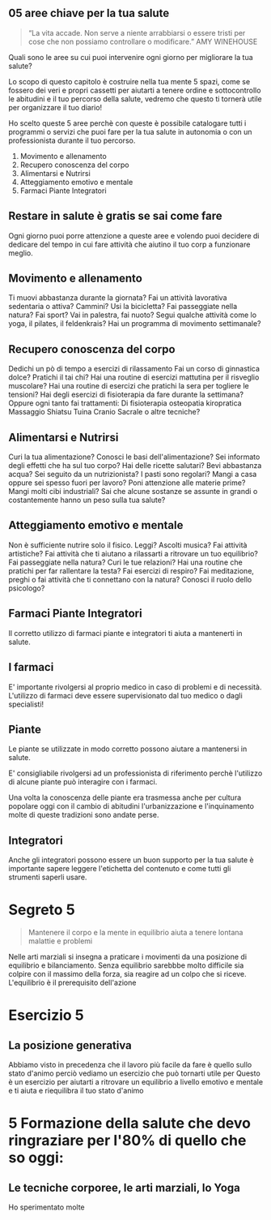 
## 05 aree chiave per la tua salute

> “La vita accade. Non serve a niente arrabbiarsi o essere tristi per cose che non possiamo controllare o modificare.”
 >AMY WINEHOUSE

Quali sono le aree su cui puoi intervenire ogni giorno per migliorare la tua salute?

Lo scopo di questo capitolo è costruire nella tua mente 5 spazi, come se fossero dei veri e propri cassetti per aiutarti a tenere ordine e sottocontrollo le abitudini e il tuo percorso della salute, vedremo che questo ti tornerà utile per organizzare il tuo diario!

Ho scelto queste 5 aree perchè con queste è possibile catalogare tutti i programmi o servizi che puoi  fare per la tua salute in autonomia o con un professionista durante il tuo percorso.

 1. Movimento e allenamento
 2. Recupero conoscenza del corpo
 3. Alimentarsi e Nutrirsi
 4. Atteggiamento emotivo e mentale
 5. Farmaci Piante Integratori


## Restare in salute è gratis se sai come fare

Ogni giorno puoi porre attenzione a queste aree e volendo puoi decidere di dedicare del tempo in cui fare attività che aiutino il tuo corp a funzionare meglio.



## Movimento e allenamento

Ti muovi abbastanza durante la giornata?
Fai un attività lavorativa sedentaria o attiva?
Cammini? 
Usi la bicicletta?
Fai passeggiate nella natura?
Fai sport? 
Vai in palestra, fai nuoto?
Segui qualche attività come lo yoga, il pilates, il feldenkrais?
Hai un programma di movimento settimanale?

## Recupero conoscenza del corpo

Dedichi un pò di tempo a esercizi di rilassamento 
Fai un corso di ginnastica dolce? 
Pratichi il tai chi?
Hai una routine di esercizi mattutina per il risveglio muscolare? 
Hai una routine di esercizi che pratichi la sera per togliere le tensioni?
Hai degli esercizi di fisioterapia da fare durante la settimana?
Oppure ogni tanto fai trattamenti:
Di fisioterapia
osteopatia 
kiropratica
Massaggio
Shiatsu
Tuina 
Cranio Sacrale o altre tecniche?

## Alimentarsi e Nutrirsi

Curi la tua alimentazione? 
Conosci le basi dell'alimentazione?
Sei informato degli effetti che ha sul tuo corpo?
Hai delle ricette salutari?
Bevi abbastanza acqua? 
Sei seguito da un nutrizionista?
I pasti sono regolari?
Mangi a casa oppure sei spesso fuori per lavoro?
Poni attenzione alle materie prime?
Mangi molti cibi industriali?
Sai che alcune sostanze se assunte in grandi o costantemente hanno un peso sulla tua salute?

## Atteggiamento emotivo e mentale

Non è sufficiente nutrire solo il fisico.
Leggi? 
Ascolti musica?
Fai attività artistiche?
Fai attività che ti aiutano a rilassarti a ritrovare un tuo equilibrio?
Fai passeggiate nella natura?
Curi le tue relazioni? 
Hai una routine che pratichi per far rallentare la testa?
Fai esercizi di respiro?
Fai meditazione, preghi o fai attività che ti connettano con la natura? 
Conosci il ruolo dello psicologo?

## Farmaci Piante Integratori

Il corretto utilizzo di farmaci piante e integratori ti aiuta a mantenerti in salute.

## I farmaci

E' importante rivolgersi al proprio medico in caso di problemi e di necessità. L'utilizzo di farmaci deve essere supervisionato dal tuo medico o dagli specialisti!

## Piante

Le piante se utilizzate in modo corretto possono aiutare a mantenersi in salute.

E' consigliabile rivolgersi ad un professionista di riferimento perchè l'utilizzo di alcune piante può interagire con i farmaci.

Una volta la conoscenza delle piante era trasmessa anche per cultura popolare oggi con il cambio di abitudini l'urbanizzazione e l'inquinamento molte di queste tradizioni sono andate perse.
 
## Integratori

Anche gli integratori possono essere un buon supporto per la tua salute è importante sapere leggere l'etichetta del contenuto e come tutti gli strumenti saperli usare.

# Segreto 5

> Mantenere il corpo e la mente in equilibrio aiuta a tenere lontana malattie e problemi

Nelle arti marziali si insegna a praticare i movimenti da una posizione di equilibrio e bilanciamento. Senza equilibrio sarebbbe molto difficile sia colpire con il massimo della forza, sia reagire ad un colpo che si riceve.
L'equilibrio è il prerequisito dell'azione

# Esercizio 5


## La posizione generativa

Abbiamo visto in precedenza che il lavoro più facile da fare è quello sullo stato d'animo perciò vediamo un esercizio che può tornarti utile per 
Questo è un esercizio per aiutarti a ritrovare un equilibrio a livello emotivo e mentale e ti aiuta e riequilibra il tuo stato d'animo



# 5 Formazione della salute che devo ringraziare per l'80% di quello che so oggi:

## Le tecniche corporee, le arti marziali, lo Yoga

Ho sperimentato molte 

<!--stackedit_data:
eyJoaXN0b3J5IjpbMTg1MzEyOTkzNyw2MDYwNjY2NTksLTM2Mj
cwNzQyNSwtMzU2MTc2NDMyLC0xOTY3MDYxMDQxLDkwOTEzMDQ1
LC0xNzk2MzQxNjcsMTA0NTc2Njc2MiwxMjIyMTg5NDYzXX0=
-->